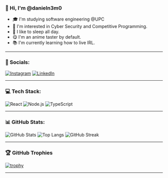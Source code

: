 ### 👋 Hi, I'm @danieln3m0

- 🎓 I'm studying software engineering @UPC
- 🔐 I'm interested in Cyber Security and Competitive Programming.
- 🛌 I like to sleep all day.
- 😋 I'm an anime taster by default.
- 📚 I'm currently learning how to live IRL.

---

### 📱 Socials:
[![Instagram](https://img.shields.io/badge/Instagram-%23E4405F.svg?style=for-the-badge&logo=instagram&logoColor=white)](https://instagram.com/)
[![LinkedIn](https://img.shields.io/badge/LinkedIn-%230077B5.svg?style=for-the-badge&logo=linkedin&logoColor=white)](https://linkedin.com/)

---

### 💻 Tech Stack:
![React](https://img.shields.io/badge/React-20232A?style=for-the-badge&logo=react&logoColor=61DAFB)
![Node.js](https://img.shields.io/badge/Node.js-339933?style=for-the-badge&logo=nodedotjs&logoColor=white)
![TypeScript](https://img.shields.io/badge/TypeScript-007ACC?style=for-the-badge&logo=typescript&logoColor=white)
<!-- Agrega más badges desde https://github.com/Ileriayo/markdown-badges -->

---

### 📊 GitHub Stats:

![GitHub Stats](https://github-readme-stats.vercel.app/api?username=TuUsuario&show_icons=true&theme=dark)
![Top Langs](https://github-readme-stats.vercel.app/api/top-langs/?username=TuUsuario&layout=compact&theme=dark)
![GitHub Streak](https://github-readme-streak-stats.herokuapp.com/?user=TuUsuario&theme=dark)

---

### 🏆 GitHub Trophies

[![trophy](https://github-profile-trophy.vercel.app/?username=TuUsuario&theme=darkhub)](https://github.com/ryo-ma/github-profile-trophy)
****
